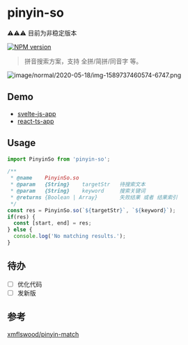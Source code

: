 # pinyin-so

⚠️⚠️⚠️ 目前为非稳定版本

[![NPM version][npm-image]][npm-url]

[npm-image]: https://img.shields.io/npm/v/pinyin-so.svg?longCache=true&style=for-the-badge
[npm-url]: https://www.npmjs.com/package/pinyin-so

> 拼音搜索方案，支持 全拼/简拼/同音字 等。

![image/normal/2020-05-18/img-1589737460574-6747.png](https://public-bucket-realign.nos-eastchina1.126.net/image/normal/2020-05-18/img-1589737460574-6747.png)

## Demo

* [svelte-js-app](https://realign.github.io/pinyin-so/code/demo/build)
* [react-ts-app](https://realign.github.io/pinyin-so/code/demo2/build)

## Usage

```js
import PinyinSo from 'pinyin-so';

/**
 * @name    PinyinSo.so
 * @param   {String}    targetStr   待搜索文本
 * @param   {String}    keyword     搜索关键词
 * @returns {Boolean | Array}       失败结果 或者 结果索引
 */
const res = PinyinSo.so(`${targetStr}`, `${keyword}`);
if(res) {
  const [start, end] = res;
} else {
  console.log('No matching results.');
}
```

## 待办

* [ ] 优化代码
* [ ] 发新版

## 参考

[xmflswood/pinyin-match](https://github.com/xmflswood/pinyin-match)
